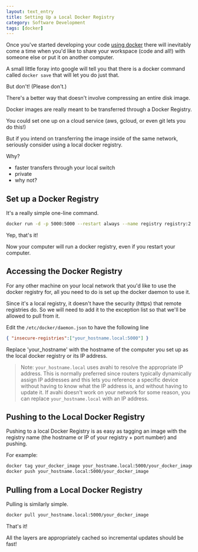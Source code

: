 ```yaml
---
layout: text_entry
title: Setting Up a Local Docker Registry
category: Software Development
tags: [docker]
---
```

Once you've started developing your code [using docker](/articles/docker_development.html) there will inevitably come a time when you'd like to share your workspace (code and all!) with someone else or put it on another computer.

A small little foray into google will tell you that there is a docker command called `docker save` that will let you do just that.  

But don't! (Please don't.)

There's a better way that doesn't involve compressing an entire disk image.

Docker images are really meant to be transferred through a Docker Registry.

You could set one up on a cloud service (aws, gcloud, or even git lets you do this!)

But if you intend on transferring the image inside of the same network, seriously consider using a local docker registry.  

Why?

* faster transfers through your local switch
* private
* why not?

## Set up a Docker Registry

It's a really simple one-line command.

```bash
docker run -d -p 5000:5000 --restart always --name registry registry:2
```

Yep, that's it!

Now your computer will run a docker registry, even if you restart your computer.

## Accessing the Docker Registry

For any other machine on your local network that you'd like to use the docker registry for, all you need to do is set up the docker daemon to use it.

Since it's a local registry, it doesn't have the security (https) that remote registries do.  So we will need to add it to the exception list so that we'll be allowed to pull from it.

Edit the `/etc/docker/daemon.json` to have the following line

```json
{ "insecure-registries":["your_hostname.local:5000"] }
```

Replace 'your_hostname' with the hostname of the computer you set up as the local docker registry or its IP address.

> Note: `your_hostname.local` uses avahi to resolve the appropriate IP address.  This is normally preferred since routers typically dynamically assign IP addresses and this lets you reference a specific device without having to know what the IP address is, and without having to update it.  If avahi doesn't work on your network for some reason, you can replace `your_hostname.local` with an IP address.

## Pushing to the Local Docker Registry

Pushing to a local Docker Registry is as easy as tagging an image with the registry name (the hostname or IP of your registry + port number) and pushing.

For example:

```bash
docker tag your_docker_image your_hostname.local:5000/your_docker_image
docker push your_hostname.local:5000/your_docker_image
```

## Pulling from a Local Docker Registry

Pulling is similarly simple.

```bash
docker pull your_hostname.local:5000/your_docker_image
```

That's it!

All the layers are appropriately cached so incremental updates should be fast!
